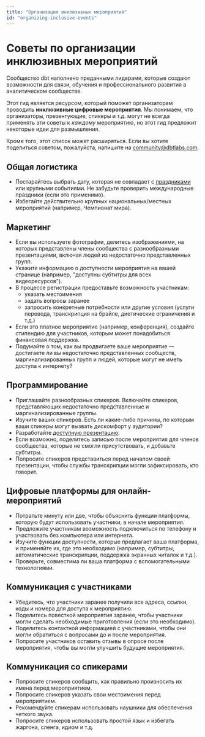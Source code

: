 ```yaml
---
title: "Организация инклюзивных мероприятий"
id: "organizing-inclusive-events"
---
```


# Советы по организации инклюзивных мероприятий

Сообщество dbt наполнено преданными лидерами, которые создают возможности для связи, обучения и профессионального развития в аналитическом сообществе.

Этот гид является ресурсом, который поможет организаторам проводить **инклюзивные цифровые мероприятия**. Мы понимаем, что организаторы, презентующие, спикеры и т.д. могут не всегда применять эти советы к *каждому* мероприятию, но этот гид предложит некоторые идеи для размышления.

Кроме того, этот список может расширяться. Если вы хотите поделиться советом, пожалуйста, напишите на [community@dbtlabs.com](mailto:community@dbtlabs.com).

## Общая логистика

- Постарайтесь выбрать дату, которая не совпадает с [праздниками](http://www.holidayscalendar.com/months/) или крупными событиями. Не забудьте проверить международные праздники (если это применимо).
- Избегайте действительно крупных национальных/местных мероприятий (например, Чемпионат мира).

## Маркетинг

- Если вы используете фотографии, делитесь изображениями, на которых представлены члены сообщества с разнообразными презентациями, включая людей из недостаточно представленных групп.
- Укажите информацию о доступности мероприятия на вашей странице (например, "доступны субтитры для всех видеоресурсов").
- В процессе регистрации предоставьте возможность участникам:
    - указать местоимения
    - задать вопросы заранее
    - запросить конкретные потребности или другие условия (услуги перевода, транскрипция на брайле, диетические ограничения и т.д.)
- Если это платное мероприятие (например, конференция), создайте стипендию для участников, которым может понадобиться финансовая поддержка.
- Подумайте о том, как вы продвигаете ваше мероприятие — достигаете ли вы недостаточно представленных сообществ, маргинализированных групп и людей, которые могут не иметь доступа к интернету?

## Программирование

- Приглашайте разнообразных спикеров. Включайте спикеров, представляющих недостаточно представленные и маргинализированные группы.
- Изучите ваших спикеров. Есть ли какие-либо причины, по которым ваши спикеры могут вызвать дискомфорт у аудитории?
- Разработайте [доступную презентацию](https://www.smashingmagazine.com/2018/11/inclusive-design-accessible-presentations/).
- Если возможно, поделитесь записью после мероприятия для членов сообщества, которые не смогли присутствовать, и добавьте субтитры.
- Попросите спикеров представиться перед началом своей презентации, чтобы службы транскрипции могли зафиксировать, кто говорит.

## Цифровые платформы для онлайн-мероприятий

- Потратьте минуту или две, чтобы объяснить функции платформы, которую будут использовать участники, в начале мероприятия.
- Предложите участникам возможность подключиться по телефону и участвовать без компьютера или интернета.
- Изучите функции доступности, которые предлагает ваша платформа, и применяйте их, где это необходимо (например, субтитры, автоматические транскрипции, поддержка экранных читалок и т.д.).
- Проверьте, совместима ли ваша платформа с вспомогательными технологиями.

## Коммуникация с участниками

- Убедитесь, что участники заранее получили все адреса, ссылки, коды и номера для доступа к мероприятию.
- Поделитесь повесткой мероприятия заранее, чтобы участники могли сделать необходимые приготовления (если это необходимо).
- Поделитесь контактной информацией с участниками, чтобы они могли обратиться с вопросами до и после мероприятия.
- Попросите участников оставить отзывы в опросе после мероприятия, чтобы вы могли улучшить будущие мероприятия.

## Коммуникация со спикерами

- Попросите спикеров сообщить, как правильно произносить их имена перед мероприятием.
- Попросите спикеров указать свои местоимения перед мероприятием.
- Рекомендуйте спикерам использовать наушники для обеспечения четкого звука.
- Попросите спикеров использовать простой язык и избегать жаргона, сленга, идиом и т.д.